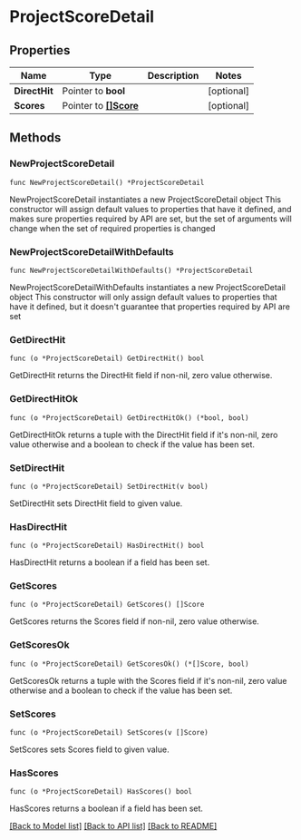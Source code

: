 # ProjectScoreDetail

## Properties

Name | Type | Description | Notes
------------ | ------------- | ------------- | -------------
**DirectHit** | Pointer to **bool** |  | [optional] 
**Scores** | Pointer to [**[]Score**](Score.md) |  | [optional] 

## Methods

### NewProjectScoreDetail

`func NewProjectScoreDetail() *ProjectScoreDetail`

NewProjectScoreDetail instantiates a new ProjectScoreDetail object
This constructor will assign default values to properties that have it defined,
and makes sure properties required by API are set, but the set of arguments
will change when the set of required properties is changed

### NewProjectScoreDetailWithDefaults

`func NewProjectScoreDetailWithDefaults() *ProjectScoreDetail`

NewProjectScoreDetailWithDefaults instantiates a new ProjectScoreDetail object
This constructor will only assign default values to properties that have it defined,
but it doesn't guarantee that properties required by API are set

### GetDirectHit

`func (o *ProjectScoreDetail) GetDirectHit() bool`

GetDirectHit returns the DirectHit field if non-nil, zero value otherwise.

### GetDirectHitOk

`func (o *ProjectScoreDetail) GetDirectHitOk() (*bool, bool)`

GetDirectHitOk returns a tuple with the DirectHit field if it's non-nil, zero value otherwise
and a boolean to check if the value has been set.

### SetDirectHit

`func (o *ProjectScoreDetail) SetDirectHit(v bool)`

SetDirectHit sets DirectHit field to given value.

### HasDirectHit

`func (o *ProjectScoreDetail) HasDirectHit() bool`

HasDirectHit returns a boolean if a field has been set.

### GetScores

`func (o *ProjectScoreDetail) GetScores() []Score`

GetScores returns the Scores field if non-nil, zero value otherwise.

### GetScoresOk

`func (o *ProjectScoreDetail) GetScoresOk() (*[]Score, bool)`

GetScoresOk returns a tuple with the Scores field if it's non-nil, zero value otherwise
and a boolean to check if the value has been set.

### SetScores

`func (o *ProjectScoreDetail) SetScores(v []Score)`

SetScores sets Scores field to given value.

### HasScores

`func (o *ProjectScoreDetail) HasScores() bool`

HasScores returns a boolean if a field has been set.


[[Back to Model list]](../README.md#documentation-for-models) [[Back to API list]](../README.md#documentation-for-api-endpoints) [[Back to README]](../README.md)


